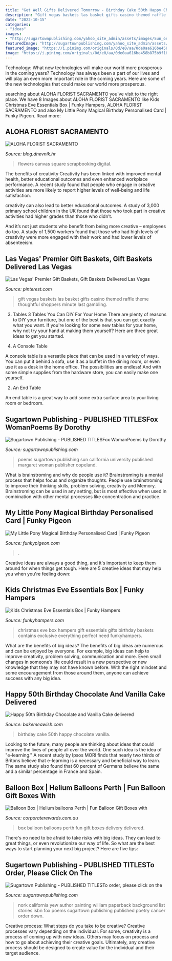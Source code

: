 ```yaml
---
title: "Get Well Gifts Delivered Tomorrow - Birthday Cake 50th Happy Chocolate Vanilla"
description: "Gift vegas baskets las basket gifts casino themed raffle theme thoughtful shoppers minute last gambling"
date: "2022-10-15"
categories:
- "ideas"
images:
- "http://sugartownpublishing.com/yahoo_site_admin/assets/images/Sun_on_the_Rind_Cover_Marketing_300.149153919_std.jpg"
featuredImage: "http://sugartownpublishing.com/yahoo_site_admin/assets/images/Sun_on_the_Rind_Cover_Marketing_300.149153919_std.jpg"
featured_image: "https://i.pinimg.com/originals/0d/e0/aa/0de0aa616be458b875b9f18cf9cdc150.jpg"
image: "https://i.pinimg.com/originals/0d/e0/aa/0de0aa616be458b875b9f18cf9cdc150.jpg"
---
```



Technology: What new technologies will make our world more prosperous in the coming years?
Technology has always been a part of our lives and will play an even more important role in the coming years. Here are some of the new technologies that could make our world more prosperous.

	

		
searching about ALOHA FLORIST SACRAMENTO you've visit to the right place. We have 8 Images about ALOHA FLORIST SACRAMENTO like Kids Christmas Eve Essentials Box | Funky Hampers, ALOHA FLORIST SACRAMENTO and also My Little Pony Magical Birthday Personalised Card | Funky Pigeon. Read more:
		
    
## ALOHA FLORIST SACRAMENTO

<img loading=lazy src="http://bit.ly/qDnPR4" onerror="this.onerror=null;this.src='https://tse2.mm.bing.net/th?id=OIP.gDbNmunYa9CTHWE5L1ujyQHaFj&amp;pid=15.1';" alt="ALOHA FLORIST SACRAMENTO">

_Source: blog.dnevnik.hr_

>flowers canvas square scrapbooking digital. 

	

The benefits of creativity
Creativity has been linked with improved mental health, better educational outcomes and even enhanced workplace performance.
A recent study found that people who engage in creative activities are more likely to report higher levels of well-being and life satisfaction.

 creativity can also lead to better educational outcomes. A study of 3,000 primary school children in the UK found that those who took part in creative activities had higher grades than those who didn’t.

And it’s not just students who benefit from being more creative – employees do too. A study of 1,500 workers found that those who had high levels of creativity were more engaged with their work and had lower levels of absenteeism.

    
## Las Vegas&#039; Premier Gift Baskets, Gift Baskets Delivered Las Vegas

<img loading=lazy src="https://i.pinimg.com/originals/0d/e0/aa/0de0aa616be458b875b9f18cf9cdc150.jpg" onerror="this.onerror=null;this.src='https://tse4.mm.bing.net/th?id=OIP.0Z4qrw18aRs5KPk6Brqq3wHaJz&amp;pid=15.1';" alt="Las Vegas&#039; Premier Gift Baskets, Gift Baskets Delivered Las Vegas">

_Source: pinterest.com_

>gift vegas baskets las basket gifts casino themed raffle theme thoughtful shoppers minute last gambling. 

	

3. Tables
3 Tables You Can DIY For Your Home
There are plenty of reasons to DIY your furniture, but one of the best is that you can get exactly what you want. If you're looking for some new tables for your home, why not try your hand at making them yourself? Here are three great ideas to get you started.

1. A Console Table

A console table is a versatile piece that can be used in a variety of ways. You can put it behind a sofa, use it as a buffet in the dining room, or even use it as a desk in the home office. The possibilities are endless! And with some simple supplies from the hardware store, you can easily make one yourself.

2. An End Table

An end table is a great way to add some extra surface area to your living room or bedroom.

    
## Sugartown Publishing - PUBLISHED TITLESFox WomanPoems By Dorothy

<img loading=lazy src="http://sugartownpublishing.com/yahoo_site_admin/assets/images/Sun_on_the_Rind_Cover_Marketing_300.149153919_std.jpg" onerror="this.onerror=null;this.src='https://tse4.mm.bing.net/th?id=OIP.BZeFfOSK70P4NpeERtKLLAHaLG&amp;pid=15.1';" alt="Sugartown Publishing - PUBLISHED TITLESFox WomanPoems by Dorothy">

_Source: sugartownpublishing.com_

>poems sugartown publishing sun california university published margaret woman publisher copeland. 

	

What is brainstroming and why do people use it?
Brainstroming is a mental process that helps focus and organize thoughts. People use brainstroming to improve their thinking skills, problem solving, creativity and Memory. Brainstroming can be used in any setting, but is most effective when used in combination with other mental processes like concentration and practice.

    
## My Little Pony Magical Birthday Personalised Card | Funky Pigeon

<img loading=lazy src="https://www.funkypigeon.com/uimg/external04/card_bday17_danilo_mlp_pmp03_p.jpg?w=284" onerror="this.onerror=null;this.src='https://tse3.mm.bing.net/th?id=OIP.iNVwto3TsVMeC-1BOyY_DwAAAA&amp;pid=15.1';" alt="My Little Pony Magical Birthday Personalised Card | Funky Pigeon">

_Source: funkypigeon.com_

>. 

	

Creative ideas are always a good thing, and it's important to keep them around for when things get tough. Here are 5 creative ideas that may help you when you're feeling down: 

    
## Kids Christmas Eve Essentials Box | Funky Hampers

<img loading=lazy src="https://www.funkyhampers.com/images/hampers/800x800/xmasevekidsbox.jpg" onerror="this.onerror=null;this.src='https://tse3.mm.bing.net/th?id=OIP.vWO8tvYItkdQ714goa2JuQHaHa&amp;pid=15.1';" alt="Kids Christmas Eve Essentials Box | Funky Hampers">

_Source: funkyhampers.com_

>christmas eve box hampers gift essentials gifts birthday baskets contains exclusive everything perfect need funkyhampers. 

	

What are the benefits of big ideas?
The benefits of big ideas are numerous and can be enjoyed by everyone. For example, big ideas can help to improve creativity, problem solving, communication and more. Even small changes in someone’s life could result in a new perspective or new knowledge that they may not have known before. With the right mindset and some encouragement from those around them, anyone can achieve success with any big idea.

    
## Happy 50th Birthday Chocolate And Vanilla Cake Delivered

<img loading=lazy src="https://www.bakemeawish.com/images/products/merch/1000/1035_1000.jpg" onerror="this.onerror=null;this.src='https://tse3.mm.bing.net/th?id=OIP.OyObvryiRRklcRNOCdHBMgHaHa&amp;pid=15.1';" alt="Happy 50th Birthday Chocolate and Vanilla Cake delivered">

_Source: bakemeawish.com_

>birthday cake 50th happy chocolate vanilla. 

	

Looking to the future, many people are thinking about ideas that could improve the lives of people all over the world. One such idea is the idea of "e-learning." A recent study by Ipsos MORI finds that nearly two thirds of Britons believe that e-learning is a necessary and beneficial way to learn. The same study also found that 60 percent of Germans believe the same and a similar percentage in France and Spain. 

    
## Balloon Box | Helium Balloons Perth | Fun Balloon Gift Boxes With

<img loading=lazy src="http://www.corporaterewards.com.au/persistent/catalogue_images/products/balloonfungiftbox75800.jpg" onerror="this.onerror=null;this.src='https://tse4.mm.bing.net/th?id=OIP.zQZsaFzzPRo5xsIYyL3DGwHaIL&amp;pid=15.1';" alt="Balloon Box | Helium balloons Perth | Fun Balloon Gift Boxes with">

_Source: corporaterewards.com.au_

>box balloon balloons perth fun gift boxes delivery delivered. 

	

There's no need to be afraid to take risks with big ideas. They can lead to great things, or even revolutionize our way of life. So what are the best ways to start planning your next big project? Here are five tips:

    
## Sugartown Publishing - PUBLISHED TITLESTo Order, Please Click On The

<img loading=lazy src="http://sugartownpublishing.com/yahoo_site_admin/assets/images/Yew_Nork_at_300_dpi.69114314_std.jpg" onerror="this.onerror=null;this.src='https://tse1.mm.bing.net/th?id=OIP.WLww0-Ss8r2lcNT2IMO-QAAAAA&amp;pid=15.1';" alt="Sugartown Publishing - PUBLISHED TITLESTo order, please click on the">

_Source: sugartownpublishing.com_

>nork california yew author painting william paperback background list stories isbn fox poems sugartown publishing published poetry cancer order down. 

	

Creative process: What steps do you take to be creative?
Creative processes vary depending on the individual. For some, creativity is a process of coming up with new ideas. Others may focus on process and how to go about achieving their creative goals. Ultimately, any creative process should be designed to create value for the individual and their target audience.

